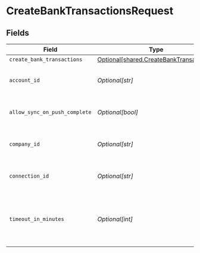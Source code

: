 # CreateBankTransactionsRequest


## Fields

| Field                                                                                        | Type                                                                                         | Required                                                                                     | Description                                                                                  | Example                                                                                      |
| -------------------------------------------------------------------------------------------- | -------------------------------------------------------------------------------------------- | -------------------------------------------------------------------------------------------- | -------------------------------------------------------------------------------------------- | -------------------------------------------------------------------------------------------- |
| `create_bank_transactions`                                                                   | [Optional[shared.CreateBankTransactions]](undefined/models/shared/createbanktransactions.md) | :heavy_minus_sign:                                                                           | N/A                                                                                          |                                                                                              |
| `account_id`                                                                                 | *Optional[str]*                                                                              | :heavy_check_mark:                                                                           | Unique identifier for an account.                                                            | 13d946f0-c5d5-42bc-b092-97ece17923ab                                                         |
| `allow_sync_on_push_complete`                                                                | *Optional[bool]*                                                                             | :heavy_minus_sign:                                                                           | Allow a sync upon push completion.                                                           |                                                                                              |
| `company_id`                                                                                 | *Optional[str]*                                                                              | :heavy_check_mark:                                                                           | Unique identifier for a company.                                                             | 8a210b68-6988-11ed-a1eb-0242ac120002                                                         |
| `connection_id`                                                                              | *Optional[str]*                                                                              | :heavy_check_mark:                                                                           | Unique identifier for a connection.                                                          | 2e9d2c44-f675-40ba-8049-353bfcb5e171                                                         |
| `timeout_in_minutes`                                                                         | *Optional[int]*                                                                              | :heavy_minus_sign:                                                                           | Time limit for the push operation to complete before it is timed out.                        |                                                                                              |